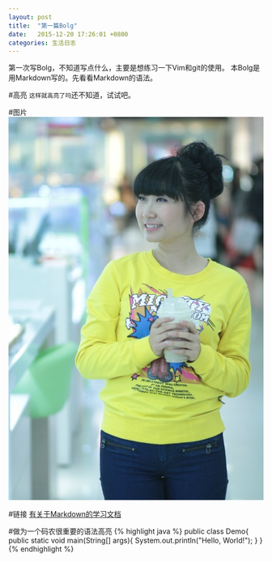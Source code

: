 ```yaml
---
layout: post
title:  "第一篇Bolg"
date:   2015-12-20 17:26:01 +0800
categories: 生活日志
---
```

第一次写Bolg，不知道写点什么，主要是想练习一下Vim和git的使用。
本Bolg是用Markdown写的。先看看Markdown的语法。  

#高亮
`这样就高亮了吗`还不知道，试试吧。

#图片
![显示图片](/images/test.jpg)

#链接
[有关于Markdown的学习文档](http://wowubuntu.com/markdown/)

#做为一个码农很重要的语法高亮
{% highlight java %}
public class Demo{
	public static void main(String[] args){
		System.out.println("Hello, World!");
	}
}
{% endhighlight %}
